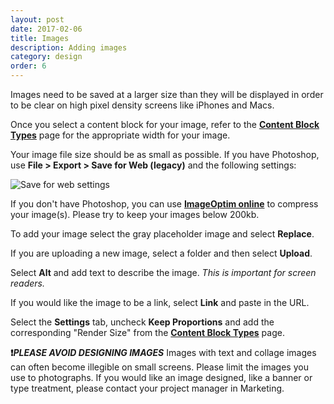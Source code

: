 ```yaml
---
layout: post
date: 2017-02-06
title: Images
description: Adding images
category: design
order: 6
---
```


Images need to be saved at a larger size than they will be displayed in order to be clear on high pixel density screens like iPhones and Macs. 

Once you select a content block for your image, refer to the **[Content Block Types](/blocks/)** page for the appropriate width for your image. 

Your image file size should be as small as possible. If you have Photoshop, use **File > Export > Save for Web (legacy)** and the following settings:

![Save for web settings]({{site.image_path}}/{{page.category}}/photoshop.jpg)

If you don't have Photoshop, you can use **[ImageOptim online](https://imageoptim.com/online)** to compress your image(s). Please try to keep your images below 200kb.

To add your image select the gray placeholder image and select **Replace**.

If you are uploading a new image, select a folder and then select **Upload**. 

Select **Alt** and add text to describe the image. *This is important for screen readers.*

If you would like the image to be a link, select **Link** and paste in the URL.
 
Select the **Settings** tab, uncheck **Keep Proportions** and add the corresponding "Render Size" from the **[Content Block Types](/blocks/)** page. 

**❗*PLEASE AVOID DESIGNING IMAGES*** Images with text and collage images can often become illegible on small screens. Please limit the images you use to photographs. If you would like an image designed, like a banner or type treatment, please contact your project manager in Marketing. 
